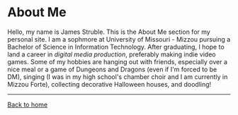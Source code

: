 # About Me

Hello, my name is James Struble. This is the About Me section for my personal site. I am a sophmore at University of Missouri - Mizzou pursuing a Bachelor of Science in Information Technology. After graduating, I hope to land a career in *digital media production*, preferably making indie video games. Some of my hobbies are hanging out with friends, especially over a nice meal or a game of Dungeons and Dragons (even if I'm forced to be DM), singing (I was in my high school's chamber choir and I am currently in Mizzou Forte), collecting decorative Halloween houses, and doodling!

- - -
[Back to home](https://github.com/james-struble/it-1000-midterm/blob/main/README.md)
